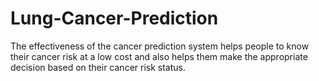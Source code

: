 # Lung-Cancer-Prediction
The effectiveness of the cancer prediction system helps people to know their cancer risk at a low cost and also helps them make the appropriate decision based on their cancer risk status.
